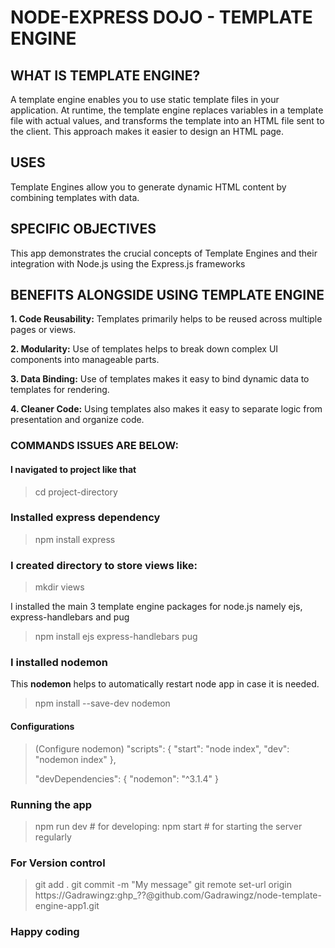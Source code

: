 # NODE-EXPRESS DOJO - TEMPLATE ENGINE

## WHAT IS TEMPLATE ENGINE?

A template engine enables you to use static template files in your application. At runtime, the template engine
replaces variables in a template file with actual values, and transforms the template into an HTML file sent to the client.
This approach makes it easier to design an HTML page.

## USES

Template Engines allow you to generate dynamic HTML content by combining templates with data.

## SPECIFIC OBJECTIVES

This app demonstrates the crucial concepts of Template Engines and their integration with Node.js using the Express.js frameworks

## BENEFITS ALONGSIDE USING TEMPLATE ENGINE

**1. Code Reusability:**
Templates primarily helps to be reused across multiple pages or views.

**2. Modularity:**
Use of templates helps to break down complex UI components into manageable parts.

**3. Data Binding:**
Use of templates makes it easy to bind dynamic data to templates for rendering.

**4. Cleaner Code:**
Using templates also makes it easy to separate logic from presentation and organize code.

### COMMANDS ISSUES ARE BELOW:

#### I navigated to project like that

> cd project-directory

### Installed express dependency

> npm install express

### I created directory to store views like:

> mkdir views

I installed the main 3 template engine packages for node.js namely ejs, express-handlebars and pug

> npm install ejs express-handlebars pug

### I installed nodemon

This **nodemon** helps to automatically restart node app in case it is needed.

> npm install --save-dev nodemon

#### **Configurations**

>(Configure nodemon)
>"scripts": {
> "start": "node index",
> "dev": "nodemon index"
>},
>
>"devDependencies": {
> "nodemon": "^3.1.4"
>}

### Running the app

>npm run dev # for developing:
>npm start # for starting the server regularly

### For Version control

>git add .
>git commit -m "My message"
>git remote set-url origin https://Gadrawingz:ghp_??@github.com/Gadrawingz/node-template-engine-app1.git

### Happy coding
